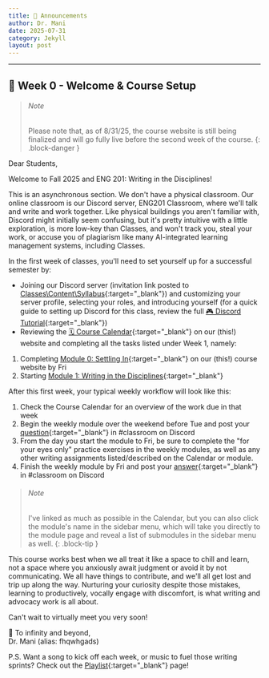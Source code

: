 ```yaml
---
title: 📢 Announcements
author: Dr. Mani
date: 2025-07-31
category: Jekyll
layout: post
---
```


---

## 💌 Week 0 - Welcome & Course Setup 

> ###### Note
> Please note that, as of 8/31/25, the course website is still being finalized and will go fully live before the second week of the course.
{: .block-danger }

Dear Students,

Welcome to Fall 2025 and ENG 201: Writing in the Disciplines! 

This is an asynchronous section. We don't have a physical classroom. Our online classroom is our Discord server, ENG201 Classroom, where we'll talk and write and work together. Like physical buildings you aren't familiar with, Discord might initially seem confusing, but it's pretty intuitive with a little exploration, is more low-key than Classes, and won't track you, steal your work, or accuse you of plagiarism like many AI-integrated learning management systems, including Classes.

In the first week of classes, you'll need to set yourself up for a successful semester by:

- Joining our Discord server (invitation link posted to [Classes\Content\Syllabus](https://classes.pace.edu){:target="_blank"}) and customizing your server profile, selecting your roles, and introducing yourself (for a quick guide to setting up Discord for this class, review the full [🎮 Discord Tutorial](/eng201-oer/others/discord){:target="_blank"})
- Reviewing the [🗓️ Course Calendar](../){:target="_blank"} on our (this!) website and completing all the tasks listed under Week 1, namely:
 1. Completing [Module 0: Settling In](/eng201-oer/jekyll/2025-08-01-w1.html){:target="_blank"} on our (this!) course website by Fri
 2. Starting [Module 1: Writing in the Disciplines](/eng201-oer/jekyll/2025-08-02-w2.html){:target="_blank"}

After this first week, your typical weekly workflow will look like this:

1. Check the Course Calendar for an overview of the work due in that week
2. Begin the weekly module over the weekend before Tue and post your [question](../pages/assignments/){:target="_blank"} in #classroom on Discord
4. From the day you start the module to Fri, be sure to complete the "for your eyes only" practice exercises in the weekly modules, as well as any other writing assignments listed/described on the Calendar or module.
3. Finish the weekly module by Fri and post your [answer](../pages/assignments/){:target="_blank"} in #classroom on Discord

> ###### Note
> I've linked as much as possible in the Calendar, but you can also click the module's name in the sidebar menu, which will take you directly to the module page and reveal a list of submodules in the sidebar menu as well.
{: .block-tip }

This course works best when we all treat it like a space to chill and learn, not a space where you anxiously await judgment or avoid it by not communicating. We all have things to contribute, and we'll all get lost and trip up along the way. Nurturing your curiosity despite those mistakes, learning to productively, vocally engage with discomfort, is what writing and advocacy work is all about.

Can't wait to virtually meet you very soon!

🚀 To infinity and beyond,   
Dr. Mani (alias: fhqwhgads)

P.S. Want a song to kick off each week, or music to fuel those writing sprints? Check out the [Playlist](../pages/playlists){:target="_blank"} page!